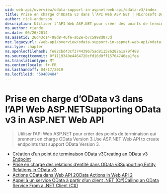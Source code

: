 ```yaml
---
uid: web-api/overview/odata-support-in-aspnet-web-api/odata-v3/index
title: Prise en charge d’OData v3 dans l’API Web ASP.NET | Microsoft Docs
author: rick-anderson
description: Utiliser l’API Web ASP.NET pour créer des points de terminaison qui prennent en charge OData Version 3.
ms.author: riande
ms.date: 06/26/2014
ms.assetid: 26d43c14-98d8-46fe-ab2e-b7c5998d073d
msc.legacyurl: /web-api/overview/odata-support-in-aspnet-web-api/odata-v3
msc.type: chapter
ms.openlocfilehash: fe82cbd43cf374439675ad811586282a1a79f488
ms.sourcegitcommit: 0f1119340e4464720cfd16d0ff15764746ea1fea
ms.translationtype: MT
ms.contentlocale: fr-FR
ms.lasthandoff: 04/17/2019
ms.locfileid: "59409484"
---
```

# <a name="supporting-odata-v3-in-aspnet-web-api"></a><span data-ttu-id="295c9-103">Prise en charge d’OData v3 dans l’API Web ASP.NET</span><span class="sxs-lookup"><span data-stu-id="295c9-103">Supporting OData v3 in ASP.NET Web API</span></span>

> <span data-ttu-id="295c9-104">Utiliser l’API Web ASP.NET pour créer des points de terminaison qui prennent en charge OData Version 3.</span><span class="sxs-lookup"><span data-stu-id="295c9-104">Use ASP.NET Web API to create endpoints that support OData Version 3.</span></span>


- [<span data-ttu-id="295c9-105">Création d’un point de terminaison OData v3</span><span class="sxs-lookup"><span data-stu-id="295c9-105">Creating an OData v3 Endpoint</span></span>](creating-an-odata-endpoint.md)
- [<span data-ttu-id="295c9-106">Prise en charge des relations d’entité dans OData v3</span><span class="sxs-lookup"><span data-stu-id="295c9-106">Supporting Entity Relations in OData v3</span></span>](working-with-entity-relations.md)
- [<span data-ttu-id="295c9-107">Actions OData dans Web API 2</span><span class="sxs-lookup"><span data-stu-id="295c9-107">OData Actions in Web API 2</span></span>](odata-actions.md)
- [<span data-ttu-id="295c9-108">Appel à un service OData à partir d’un client .NET (C#)</span><span class="sxs-lookup"><span data-stu-id="295c9-108">Calling an OData Service From a .NET Client (C#)</span></span>](calling-an-odata-service-from-a-net-client.md)
